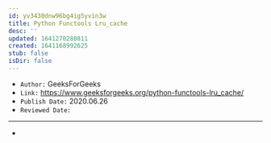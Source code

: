 ```yaml
---
id: yv3430dnw96bg4ig5yvin3w
title: Python Functools Lru_cache
desc: ''
updated: 1641270280811
created: 1641168992625
stub: false
isDir: false
---
```



- `Author:` GeeksForGeeks
- `Link:` <https://www.geeksforgeeks.org/python-functools-lru_cache/>
- `Publish Date:` 2020.06.26
- `Reviewed Date:` 

---

-

